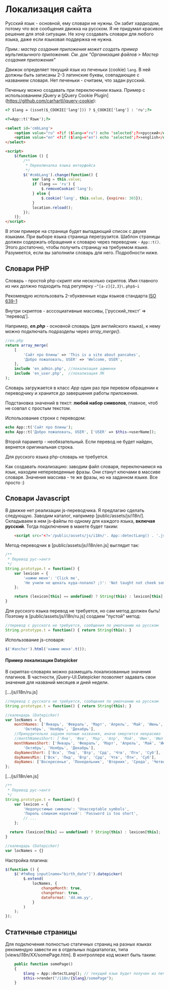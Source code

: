 # Локализация сайта

Русский язык - основной, ему словари не нужны. Он забит хардкодом, потому что все сообщения движка на русском. Я не придумал красивое решение для этой ситуации. Не хочу создавать словари для любого языка, даже если языковая поддержка не нужна.

*Прим.: мастер создания приложения может создать пример мультиязычного приложения. См. док "Организация файлов > Мастер создания приложения"*

Движок определяет текущий язык из печеньки (cookie) `lang`. В ней должны быть записаны 2-3 латинские буквы, совпадающее с названием словаря. Нет печеньки - считаем, что задан русский.

Печеньку можно создавать при переключении языка. Пример с использованием jQuery и [jQuery Cookie Plugin] (https://github.com/carhartl/jquery-cookie):

```html
<? $lang = (isset($_COOKIE['lang'])) ? $_COOKIE['lang'] : 'ru';?>

<?=App::t('Язык');?>

<select id='cmbLang'>
    <option value="ru" <?if ($lang=='ru') echo 'selected';?>>русский</option>
    <option value="en" <?if ($lang=='en') echo 'selected';?>>english</option>
</select>

<script>
    $(function () {
        /**
         * Переключалка языка интерфейса
         */
        $('#cmbLang').change(function() {
            var lang = this.value;
            if (lang == 'ru') {
                $.removeCookie('lang');
            } else {
                $.cookie('lang', this.value, {expires: 365});
            }
            location.reload();
        });
    )};
</script>
```

В этом примере на странице будет выпадающий список с двумя языками. При выборе языка страница перегрузится. Шаблон страницы должен содержать обращения к словарю через переводчик - `App::t()`. Этого достаточно, чтобы получить страницу на требуемом языке. Разумеется, если вы заполнили словарь для него. Подробности ниже.

## Словари PHP

Словарь - простой php-скрипт или несколько скриптов. Имя главного из них должно подходить под регулярку `~^[a-z]{2,3}\.php$~i`

Рекомендую использовать 2-xбуквенные коды языков стандарта [ISO 639-1](https://en.wikipedia.org/wiki/List_of_ISO_639-1_codes)

Внутри скриптов - асссоциативные массивы, ['русский_текст' => 'перевод'].

Например, ***en.php*** - основной словарь (для английского языка), к нему можно подключать подразделы через *array_merge()*.

```PHP
//en.php
return array_merge(
    [
        'Сайт про блины' => 'This is a site about pancakes',
        'Добро пожаловать, USER' => 'Welcome, USER',
    ],
    include 'en_admin.php', //локализация админки
    include 'en_user.php',  //локализация ЛК
);
```
Словарь загружается в класс *App* один раз при перевом обращении к переводчику и хранится до завершения работы приложения.

Подстановка значений в текст: **любой набор символов**, главное, чтоб не совпал с простым текстом.

Использование строки с переводом:

```PHP
echo App::t('Сайт про блины');
echo App::t('Добро пожаловать, USER', ['USER' => $this->userName]);
```

Второй параметр - необязательный. Если перевод не будет найден, вернется оригинальная строка.

Для русского языка php-словарь не требуется.

Как создавать локализацию: заводим файл словаря, переключаемся на язык, находим непереведенные фразы. Они станут ключами в массиве словаря. Значения массива - те же фразы, но на заданном языке. Все просто :)

## Словари Javascript

В движке нет реализации js-переводчика. Я предлагаю сделать следующую. Заводим каталог, например [public/assets/js/i18n/]. Складываем в нем js-файлы по одному для каждого языка, **включая русский**. Тогда подключение в макете будет таким:

```html
    <script src="<?='/public/assets/js/i18n/'. App::detectLang() . '.js';?>"></script>
```

Метод-переводчик в [public/assets/js/i18n/en.js] выглядит так:

```javascript
/**
 * Перевод рус->англ
 */
String.prototype.t = function() {
    var lexicon = {
        'нажми меня': 'Click me',
        'Не учили не щекать куда-попало? ;)': 'Not taught not cheek somewhere horrible? ;)',
    };

    return (lexicon[this] == undefined) ? String(this) : lexicon[this];
}
```

Для русского языка перевод не требуется, но сам метод должен быть! Поэтому в [public/assets/js/i18n/ru.js] создаем "пустой" метод:

```javascript
//перевод с русского не требуется, сообщения по умолчанию на русском
String.prototype.t = function() { return String(this); }
```

Использование js-словаря:

```javascript
$('#anchor').html('нажми меня'.t());
```

#### Пример локализации Datepicker

В скриптах-словарях можно размещать локализованные значения плагинов. В частности, jQuery-UI.Datepicker позволяет задавать свои значения для названий месяцев и дней недели.

[.../js/i18n/ru.js]

```javascript
//перевод с русского не требуется, сообщения по умолчанию на русском
String.prototype.t = function() { return String(this); }

//календарь (Datepicker)
var locNames = {
    monthNames: ['Январь', 'Февраль', 'Март', 'Апрель', 'Май', 'Июнь', 'Июль', 'Август', 'Сентябрь',
        'Октябрь', 'Ноябрь', 'Декабрь'],
    //Принудительно задаем полные названия, иначе смортится некрасиво
    //monthNamesShort: ['Янв', 'Фев', 'Мар', 'Апр', 'Май', 'Июн', 'Июл', 'Авг', 'Сен', 'Окт', 'Ноя', 'Дек'],
    monthNamesShort: ['Январь', 'Февраль', 'Март', 'Апрель', 'Май', 'Июнь', 'Июль', 'Август', 'Сентябрь',
        'Октябрь', 'Ноябрь', 'Декабрь'],
    dayNamesShort: ['Вск', 'Пнд', 'Втр', 'Срд', 'Чтв', 'Птн', 'Суб'],
    dayNamesMin: ['Вск', 'Пнд', 'Втр', 'Срд', 'Чтв', 'Птн', 'Суб'],
    dayNames: ['Воскресенье', 'Понедельник', 'Вторник', 'Среда', 'Четверг', 'Пятница', 'Суббота']
};

```

[.../js/i18n/en.js]

```javascript
/**
 * Перевод рус->англ
 */
String.prototype.t = function() {
    var lexicon = {
        'Hедопустимые символы': 'Unacceptable symbols',
        'Пароль слишком короткий': 'Password is too short',
        // ...
    };

  return (lexicon[this] == undefined) ? String(this) : lexicon[this];
}

//календарь (Datepicker)
var locNames = {}
```

Настройка плагина:

```javascript
$(function () {
    $('#fmReg input[name="birth_date"]').datepicker(
        $.extend(
            locNames, {
                changeMonth: true,
                changeYear: true,
                dateFormat: 'dd.mm.yy',
            }
        )
    );
});
```

## Статичные страницы

Для подключения полностью статичных страниц на разных языках рекомендую завести их в отдельных подкаталогах, типа [views/i18n/XX/somePage.htm]. В контроллере код может быть таким:

```PHP
    public function somePage()
    {
        $lang = App::detectLang(); // текущий язык будет получен из печеньки
        $this->render("/i18n/{$lang}/somePage");
    }
```
